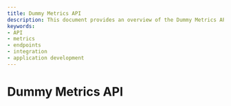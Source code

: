 ```yaml
---
title: Dummy Metrics API
description: This document provides an overview of the Dummy Metrics API, including its features, endpoints, and usage guidelines for integrating metrics tracking and management into applications.
keywords:
- API
- metrics
- endpoints
- integration
- application development
---
```


# Dummy Metrics API
